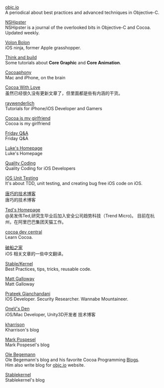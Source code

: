[objc.io](http://www.objc.io)  
A periodical about best practices and advanced techniques in Objective-C.  

[NSHipster](http://nshipster.com)  
NSHipster is a journal of the overlooked bits in Objective-C and Cocoa. Updated weekly.  

[Volon Bolon](http://volonbolon.net/)  
iOS ninja, former Apple grasshopper.

[Think and build](http://www.thinkandbuild.it)  
Some tutorials about **Core Graphic** and **Core Animation**.

[Cocoaphony](http://robnapier.net/archives)    
Mac and iPhone, on the brain

[Cocoa With Love](http://www.cocoawithlove.com)  
虽然已经很久没有更新文章了，但里面都是些有内涵的干货。 

[raywenderlich](http://www.raywenderlich.com/)  
Tutorials for iPhone/iOS Developer and Gamers  

[Cocoa is my girlfriend](http://www.cimgf.com/)  
Cocoa is my girlfriend

[Friday Q&A](http://www.mikeash.com/pyblog/)  
Friday Q&A  

[Luke's Homepage](http://geeklu.com/)  
Luke's Homepage

[Quality Coding](http://qualitycoding.org/)  
Quality Coding for iOS Developers  

[iOS Unit Testing](http://iosunittesting.com/)  
It's about TDD, unit testing, and creating bug free iOS code on iOS.

[唐巧的技术博客](http://blog.devtang.com/blog/archives/)  
唐巧的技术博客

[Ted's Homepage](http://wufawei.com)  
@吴发伟Ted,研究生毕业后加入安全公司趋势科技（Trend Micro)。 目前在杭州，在阿里巴巴集团天猫工作。

[cocoa dev central](http://cocoadevcentral.com/)  
Learn Cocoa.

[破船之家](http://beyondvincent.com)  
iOS 相关文章的一些中文翻译。  

[Stable/Kernel](http://stablekernel.com/blog/)  
Best Practices, tips, tricks, reusable code.

[Matt Galloway](http://www.galloway.me.uk)  
Matt Galloway

[Prateek Gianchandani](http://highaltitudehacks.com/security/)  
IOS Developer. Security Researcher. Wannabe Mountaineer.

[OneV's Den](http://onevcat.com/)  
iOS/Mac Developer, Unity3D开发者 技术博客

[kharrison](http://useyourloaf.com/)  
Kharrison's blog

[Mark Pospesel](http://markpospesel.wordpress.com/)  
Mark Pospesel's blog

[Ole Begemann](http://oleb.net/blog/)  
Ole Begemann's blog and his favorite Cocoa Programming [Blogs](http://oleb.net/blog/2013/12/my-favorite-cocoa-programming-blogs/).  
Him also write blog for [objc.io](http://www.objc.io) website.

[Stablekernel](http://stablekernel.com/blog/)  
Stablekernel's blog